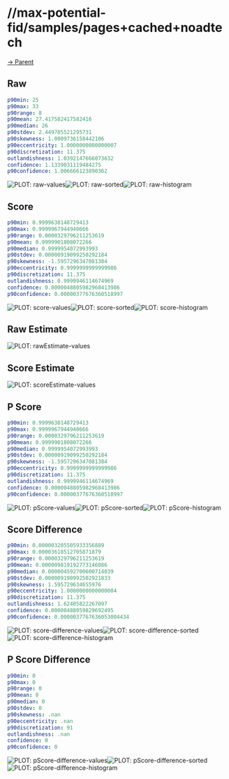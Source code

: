 
# //max-potential-fid/samples/pages+cached+noadtech

[→ Parent](../..)


## Raw


```yaml
p90min: 25
p90max: 33
p90range: 8
p90mean: 27.417582417582416
p90median: 26
p90stdev: 2.449785521295731
p90skewness: 1.0009736158442106
p90eccentricity: 1.0000000000000007
p90discretization: 11.375
outlandishness: 1.0392147666073632
confidence: 1.1339031119484275
p90confidence: 1.006666123890362

```

![PLOT: raw-values](./raw/values.svg)![PLOT: raw-sorted](./raw/sorted.svg)![PLOT: raw-histogram](./raw/histogram.svg)
## Score


```yaml
p90min: 0.9999638148729413
p90max: 0.9999967944940666
p90range: 0.0000329796211253619
p90mean: 0.9999901808072266
p90median: 0.9999954072993993
p90stdev: 0.00000919099250292184
p90skewness: -1.5957296347081384
p90eccentricity: 0.9999999999999986
p90discretization: 11.375
outlandishness: 0.9999946114674969
confidence: 0.0000048805982968413986
p90confidence: 0.00000377676360518997

```

![PLOT: score-values](./score/values.svg)![PLOT: score-sorted](./score/sorted.svg)![PLOT: score-histogram](./score/histogram.svg)
## Raw Estimate

![PLOT: rawEstimate-values](./rawEstimate/values.svg)
## Score Estimate

![PLOT: scoreEstimate-values](./scoreEstimate/values.svg)
## P Score


```yaml
p90min: 0.9999638148729413
p90max: 0.9999967944940666
p90range: 0.0000329796211253619
p90mean: 0.9999901808072266
p90median: 0.9999954072993993
p90stdev: 0.00000919099250292184
p90skewness: -1.5957296347081384
p90eccentricity: 0.9999999999999986
p90discretization: 11.375
outlandishness: 0.9999946114674969
confidence: 0.0000048805982968413986
p90confidence: 0.00000377676360518997

```

![PLOT: pScore-values](./pScore/values.svg)![PLOT: pScore-sorted](./pScore/sorted.svg)![PLOT: pScore-histogram](./pScore/histogram.svg)
## Score Difference


```yaml
p90min: 0.000003205505933356889
p90max: 0.00003618512705871879
p90range: 0.0000329796211253619
p90mean: 0.000009819192773146086
p90median: 0.000004592700600714039
p90stdev: 0.000009190992502921833
p90skewness: 1.595729634655976
p90eccentricity: 1.0000000000000004
p90discretization: 11.375
outlandishness: 1.62405822267097
confidence: 0.00000488059829692495
p90confidence: 0.0000037767636053004434

```

![PLOT: score-difference-values](./score-difference/values.svg)![PLOT: score-difference-sorted](./score-difference/sorted.svg)![PLOT: score-difference-histogram](./score-difference/histogram.svg)
## P Score Difference


```yaml
p90min: 0
p90max: 0
p90range: 0
p90mean: 0
p90median: 0
p90stdev: 0
p90skewness: .nan
p90eccentricity: .nan
p90discretization: 91
outlandishness: .nan
confidence: 0
p90confidence: 0

```

![PLOT: pScore-difference-values](./pScore-difference/values.svg)![PLOT: pScore-difference-sorted](./pScore-difference/sorted.svg)![PLOT: pScore-difference-histogram](./pScore-difference/histogram.svg)